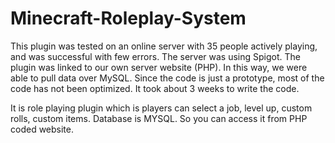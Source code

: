 # Minecraft-Roleplay-System

This plugin was tested on an online server with 35 people actively playing, and was successful with few errors. The server was using Spigot. The plugin was linked to our own server website (PHP). In this way, we were able to pull data over MySQL. Since the code is just a prototype, most of the code has not been optimized. It took about 3 weeks to write the code.

It is role playing plugin which is players can select a job, level up, custom rolls, custom items. Database is MYSQL. So you can access it from PHP coded website.
